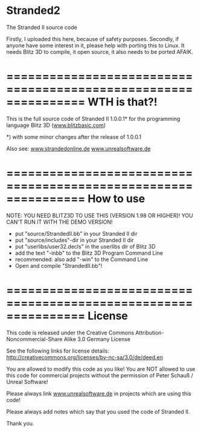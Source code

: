 # Stranded2
The Stranded II source code

Firstly, I uploaded this here, because of safety purposes.
Secondly, if anyone have some interest in it, please help with porting this to Linux. It needs Blitz 3D to compile, it open source, it also needs to be ported AFAIK.

===============================================================
WTH is that?!
===============================================================

This is the full source code of Stranded II 1.0.0.1*
for the programming language Blitz 3D (www.blitzbasic.com)

*) with some minor changes after the release of 1.0.0.1

Also see:
www.strandedonline.de
www.unrealsoftware.de

===============================================================
How to use
===============================================================

NOTE:
YOU NEED BLITZ3D TO USE THIS (VERSION 1.98 OR HIGHER)!
YOU CAN'T RUN IT WITH THE DEMO VERSION!

- put "source/StrandedII.bb" in your Stranded II dir
- put "source/includes"-dir in your Stranded II dir
- put "userlibs/user32.decls" in the userlibs dir of Blitz 3D
- add the text "-inbb" to the Blitz 3D Program Command Line
- recommended: also add "-win" to the Command Line
- Open and compile "StrandedII.bb"!

===============================================================
License
===============================================================

This code is released under the
Creative Commons
Attribution-Noncommercial-Share Alike 3.0 Germany
License

See the following links for license details:
http://creativecommons.org/licenses/by-nc-sa/3.0/de/deed.en

You are allowed to modify this code as you like!
You are NOT allowed to use this code for commercial projects
without the permission of Peter Schauß / Unreal Software!

Please always link www.unrealsoftware.de in projects
which are using this code!

Please always add notes which say that you used the code of
Stranded II.

Thank you.

